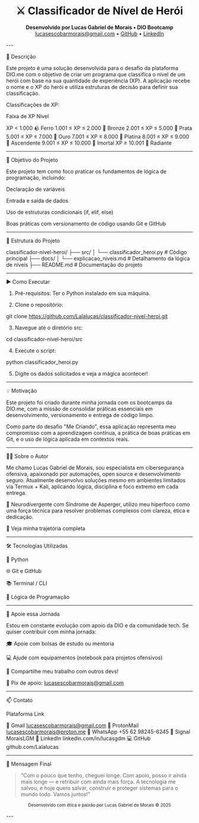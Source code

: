 <h1 align="center">⚔️ Classificador de Nível de Herói</h1><p align="center">
  <strong>Desenvolvido por Lucas Gabriel de Morais • DIO Bootcamp</strong><br>
  <a href="mailto:lucasescobarmorais@gmail.com">lucasescobarmorais@gmail.com</a> • 
  <a href="https://github.com/Lalalucas">GitHub</a> • 
  <a href="https://linkedin.com/in/lucasgdm">LinkedIn</a>
</p>
---

🧩 Descrição

Este projeto é uma solução desenvolvida para o desafio da plataforma DIO.me com o objetivo de criar um programa que classifica o nível de um herói com base na sua quantidade de experiência (XP). A aplicação recebe o nome e o XP do herói e utiliza estruturas de decisão para definir sua classificação.

Classificações de XP:

Faixa de XP	Nível

XP < 1.000	🪨 Ferro
1.001 ≤ XP ≤ 2.000	🥉 Bronze
2.001 ≤ XP ≤ 5.000	🥈 Prata
5.001 ≤ XP ≤ 7.000	🥇 Ouro
7.001 ≤ XP ≤ 8.000	💎 Platina
8.001 ≤ XP ≤ 9.000	🔺 Ascendente
9.001 ≤ XP ≤ 10.000	🔱 Imortal
XP ≥ 10.001	🌟 Radiante



---

🎯 Objetivo do Projeto

Este projeto tem como foco praticar os fundamentos de lógica de programação, incluindo:

Declaração de variáveis

Entrada e saída de dados

Uso de estruturas condicionais (if, elif, else)

Boas práticas com versionamento de código usando Git e GitHub



---

📁 Estrutura do Projeto

classificador-nivel-heroi/
├── src/
│   └── classificador_heroi.py  # Código principal
├── docs/
│   └── explicacao_niveis.md    # Detalhamento da lógica de níveis
├── README.md                   # Documentação do projeto


---

▶️ Como Executar

1. Pré-requisitos: Ter o Python instalado em sua máquina.


2. Clone o repositório:

git clone https://github.com/Lalalucas/classificador-nivel-heroi.git


3. Navegue até o diretório src:

cd classificador-nivel-heroi/src


4. Execute o script:

python classificador_heroi.py


5. Digite os dados solicitados e veja a mágica acontecer!




---

💡 Motivação

Este projeto foi criado durante minha jornada com os bootcamps da DIO.me, com a missão de consolidar práticas essenciais em desenvolvimento, versionamento e entrega de código limpo.

Como parte do desafio "Me Criando", essa aplicação representa meu compromisso com a aprendizagem contínua, a prática de boas práticas em Git, e o uso de lógica aplicada em contextos reais.


---

👨‍💻 Sobre o Autor

Me chamo Lucas Gabriel de Morais, sou especialista em cibersegurança ofensiva, apaixonado por automações, open source e desenvolvimento seguro.
Atualmente desenvolvo soluções mesmo em ambientes limitados via Termux + Kali, aplicando lógica, disciplina e foco extremo em cada entrega.

📌 Neurodivergente com Síndrome de Asperger, utilizo meu hiperfoco como uma força técnica para resolver problemas complexos com clareza, ética e dedicação.

🔗 Veja minha trajetória completa


---

🛠 Tecnologias Utilizadas

🐍 Python

🌐 Git e GitHub

📚 Terminal / CLI

🧠 Lógica de Programação



---

🤝 Apoie essa Jornada

Estou em constante evolução com apoio da DIO e da comunidade tech. Se quiser contribuir com minha jornada:

🎓 Apoie com bolsas de estudo ou mentoria

💻 Ajude com equipamentos (notebook para projetos ofensivos)

📢 Compartilhe meu trabalho com outros devs!


📌 Pix de apoio: lucasescobarmorais@gmail.com


---

📫 Contato

Plataforma	Link

📧 Gmail	lucasescobarmorais@gmail.com
🔐 ProtonMail	lucasescobarmorais@proton.me
💬 WhatsApp	+55 62 98245-6245
🔐 Signal	MoraisLGM
💼 LinkedIn	linkedin.com/in/lucasgdm
💻 GitHub	github.com/Lalalucas



---

💬 Mensagem Final

> “Com o pouco que tenho, cheguei longe. Com apoio, posso ir ainda mais longe — e retribuir com ainda mais força. A tecnologia me salvou, e hoje quero salvar, construir e proteger sistemas para o mundo todo. Vamos juntos!”



<p align="center"><sub>Desenvolvido com ética e paixão por Lucas Gabriel de Morais © 2025</sub></p>
---
